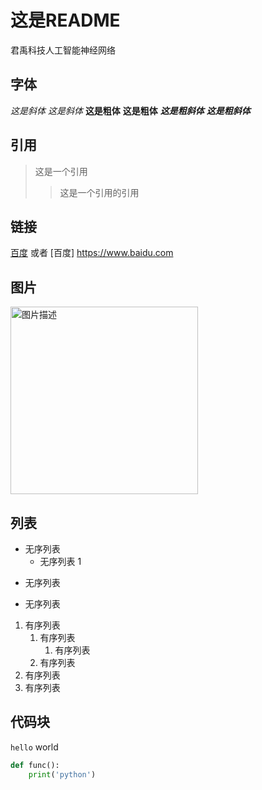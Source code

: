 # 这是README
君禹科技人工智能神经网络

## 字体
*这是斜体*
_这是斜体_
**这是粗体**
__这是粗体__
***这是粗斜体***
___这是粗斜体___

## 引用
>这是一个引用
>> 这是一个引用的引用

## 链接
[百度](https://www.baidu.com)
或者
[百度]
<https://www.baidu.com>

## 图片

<img alt="图片描述" height="300" src="C:\Users\Administrator\Pictures\gravator.jpg" width="300"/>

## 列表
* 无序列表 
  * 无序列表 1
+ 无序列表
- 无序列表

1. 有序列表 
   1. 有序列表
      1. 有序列表
   2. 有序列表
2. 有序列表
3. 有序列表

## 代码块
`hello` world

```python
def func():
    print('python')
```